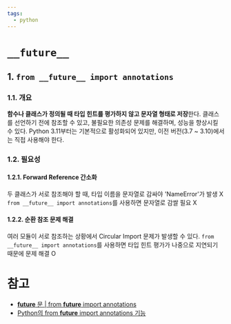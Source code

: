 ```yaml
---
tags:
  - python
---
```

# `__future__`

## 1. `from __future__ import annotations`

### 1.1. 개요
**함수나 클래스가 정의될 때 타입 힌트를 평가하지 않고 문자열 형태로 저장**한다.
클래스를 선언하기 전에 참조할 수 있고, 불필요한 의존성 문제를 해결하며, 성능을 향상시킬 수 있다.
Python 3.11부터는 기본적으로 활성화되어 있지만, 이전 버전(3.7 ~ 3.10)에서는 직접 사용해야 한다.

### 1.2. 필요성
#### 1.2.1. Forward Reference 간소화
두 클래스가 서로 참조해야 할 때, 타입 이름을 문자열로 감싸야 'NameError'가 발생 X
`from __future__ import annotations`를 사용하면 문자열로 감쌀 필요 X

#### 1.2.2. 순환 참조 문제 해결
여러 모듈이 서로 참조하는 상황에서 Circular Import 문제가 발생할 수 있다.
`from __future__ import annotations`를 사용하면 타입 힌트 평가가 나중으로 지연되기 때문에 문제 해결 O

# 참고

* [__future__ 문 | from __future__ import annotations](https://iambeginnerdeveloper.tistory.com/290)
* [Python의 from __future__ import annotations 기능](https://memoryhub.tistory.com/entry/from-future-import-annotations-%EC%89%BD%EA%B2%8C-%EC%9D%B4%ED%95%B4%ED%95%98%EA%B8%B0)